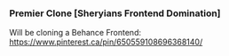 ### Premier Clone [Sheryians Frontend Domination]

Will be cloning a Behance Frontend: https://www.pinterest.ca/pin/650559108696368140/
